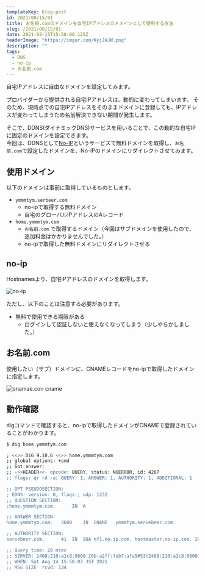 ```yaml
---
templateKey: blog-post
id: 2021/08/15/01
title: お名前.comのドメインを自宅IPアドレスのドメインとして使用する方法
slug: /2021/08/15/01
date: 2021-08-15T15:50:00.125Z
headerImage: "https://imgur.com/KyjJAJW.png"
description: ""
tags:
  - DNS
  - no-ip
  - お名前.com
---
```


自宅IPアドレスに自由なドメインを設定してみます。

プロバイダーから提供される自宅IPアドレスは、動的に変わってしまいます。
そのため、現時点での自宅IPアドレスをそのままドメインに登録しても、IPアドレスが変わってしまうため名前解決できない期間が発生します。

そこで、DDNS(ダイナミックDNS)サービスを用いることで、この動的な自宅IPに固定のドメインを設定できます。  
今回は、DDNSとして[No-IP](https://www.noip.com/)というサービスで無料ドメインを取得し、`お名前.com`で設定したドメインを、No-IPのドメインにリダイレクトさせてみます。

## 使用ドメイン

以下のドメインは事前に取得しているものとします。

- `ymmmtym.serbeer.com`
  - no-ipで取得する無料ドメイン
  - 自宅のグローバルIPアドレスのAレコード
- `home.ymmmtym.com`
  - `お名前.com` で取得するドメイン（今回はサブドメインを使用したので、追加料金はかかりませんでした。）
  - no-ipで取得した無料ドメインにリダイレクトさせる

## no-ip

Hostnamesより、自宅IPアドレスのドメインを取得します。

![no-ip](https://imgur.com/KyjJAJW.png)

ただし、以下のことは注意する必要があります。

- 無料で使用できる期限がある
  - ログインして認証しないと使えなくなってしまう（少しやらかしました。）

## お名前.com

使用したい（サブ）ドメインに、CNAMEレコードをno-ipで取得したドメインに指定します。

![onamae.con cname](https://imgur.com/8k6KXRk.png)

## 動作確認

digコマンドで確認すると、no-ipで取得したドメインがCNAMEで登録されていることがわかります。

```bash
$ dig home.ymmmtym.com

; <<>> DiG 9.10.6 <<>> home.ymmmtym.com
;; global options: +cmd
;; Got answer:
;; ->>HEADER<<- opcode: QUERY, status: NOERROR, id: 4207
;; flags: qr rd ra; QUERY: 1, ANSWER: 1, AUTHORITY: 1, ADDITIONAL: 1

;; OPT PSEUDOSECTION:
; EDNS: version: 0, flags:; udp: 1232
;; QUESTION SECTION:
;home.ymmmtym.com.		IN	A

;; ANSWER SECTION:
home.ymmmtym.com.	3600	IN	CNAME	ymmmtym.servebeer.com.

;; AUTHORITY SECTION:
servebeer.com.		41	IN	SOA	nf1.no-ip.com. hostmaster.no-ip.com. 2018412264 90 120 604800 60

;; Query time: 20 msec
;; SERVER: 2408:210:a1c8:5600:20b:a2ff:feb7:afa5#53(2408:210:a1c8:5600:20b:a2ff:feb7:afa5)
;; WHEN: Sat Aug 14 15:58:07 JST 2021
;; MSG SIZE  rcvd: 134
```
